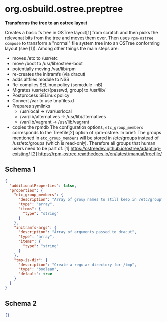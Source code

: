 
# org.osbuild.ostree.preptree

**Transforms the tree to an ostree layout**

Creates a basic fs tree in OSTree layout\[1\] from scratch and then picks
the relevenat bits from the tree and moves them over.
Then uses `rpm-ostree compose` to transform a "normal" file system tree
into an OSTree conforming layout (see \[1\]). Among other things the main
steps are:
  - moves /etc to /usr/etc
  - move /boot to /usr/lib/ostree-boot
  - potentially moving /var/lib/rpm
  - re-creates the initramfs (via dracut)
  - adds altfiles module to NSS
  - Re-compiles SELinux policy (semodule -nB)
  - Migrates /usr/etc/\{passwd, group\} to /usr/lib/
  - Postprocess SELinux policy
  - Convert /var to use tmpfiles.d
  - Prepares symlinks
    - /usr/local -\> /var/usrlocal
    - /var/lib/alternatives -\> /usr/lib/alternatives
    - /var/lib/vagrant -\> /usr/lib/vagrant
  - copies the rpmdb
The configuration options, `etc_group_members` corresponds to the
Treefile\[2\] option of rpm-ostree. In brief: The groups mentioned
in `etc_group_members` will be stored in /etc/groups instead of
/usr/etc/groups (which is read-only). Therefore all groups that
human users need to be part of.
\[1\] https://ostreedev.github.io/ostree/adapting-existing/
\[2\] https://rpm-ostree.readthedocs.io/en/latest/manual/treefile/

## Schema 1

```json
{
  "additionalProperties": false,
  "properties": {
    "etc_group_members": {
      "description": "Array of group names to still keep in /etc/group",
      "type": "array",
      "items": {
        "type": "string"
      }
    },
    "initramfs-args": {
      "description": "Array of arguments passed to dracut",
      "type": "array",
      "items": {
        "type": "string"
      }
    },
    "tmp-is-dir": {
      "description": "Create a regular directory for /tmp",
      "type": "boolean",
      "default": true
    }
  }
}
```

## Schema 2

```json
{}
```
